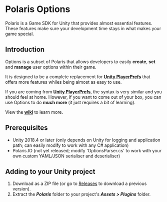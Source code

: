# Polaris Options
Polaris is a Game SDK for Unity that provides almost essential features. These features make sure your development time stays in what makes your game special.

## Introduction
Options is a subset of Polaris that allows developers to easily **create**, **set** and **manage** user options within their game.

It is designed to be a complete replacement for **[Unity PlayerPrefs](https://docs.unity3d.com/ScriptReference/PlayerPrefs.html)** that offers more features whiles being almost as easy to use.

If you are coming from **[Unity PlayerPrefs](https://docs.unity3d.com/ScriptReference/PlayerPrefs.html)**, the syntax is very similar and you should feel at home. However, if you want to come out of your box, you can use Options to do **much more** (it just requires a bit of learning).

View the **[wiki](https://github.com/dynamiquel/Polaris-Options/wiki)** to learn more.

## Prerequisites
<ul>
  <li>Unity 2018.4 or later (only depends on Unity for logging and application path; can easily modify to work with any C# application)</li>
  <li>Polaris.IO (not yet released; modify 'OptionsParser.cs' to work with your own custom YAML/JSON serialiser and deserialiser)</li>
</ul>

## Adding to your Unity project
<ol>
  <li>Download as a ZIP file (or go to <a href="https://github.com/dynamiquel/Polaris-Options/releases">Releases</a> to download a previous version).</li>
  <li>Extract the <i><b>Polaris</b></i> folder to your project's <i><b>Assets > Plugins</b></i> folder.</li>

